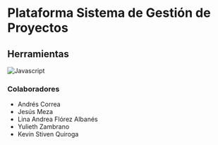 # Plataforma Sistema de Gestión de Proyectos

## Herramientas

![Javascript](https://img.shields.io/badge/JavaScript-F7DF1E?style=for-the-badge&logo=javascript&logoColor=black)

### Colaboradores
* Andrés Correa
* Jesús Meza
* Lina Andrea Flórez Albanés
* Yulieth Zambrano
* Kevin Stiven Quiroga

